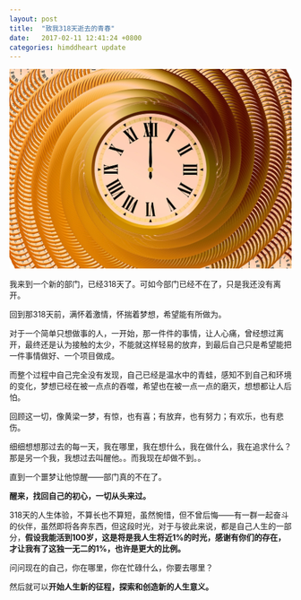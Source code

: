 ```yaml
---
layout: post
title:  "致我318天逝去的青春"
date:   2017-02-11 12:41:24 +0800
categories: himddheart update
---
```

![2017-02-11-318-days-to-my-lost-youth](../_media/2017-02-11-318-days-to-my-lost-youth.jpg)

我来到一个新的部门，已经318天了。可如今部门已经不在了，只是我还没有离开。

回到那318天前，满怀着激情，怀揣着梦想，希望能有所做为。

对于一个简单只想做事的人，一开始，那一件件的事情，让人心痛，曾经想过离开，最终还是认为接触的太少，不能就这样轻易的放弃，到最后自己只是希望能把一件事情做好、一个项目做成。

而整个过程中自己完全没有发现，自己已经是温水中的青蛙，感知不到自己和环境的变化，梦想已经在被一点点的吞噬，希望也在被一点一点的磨灭，想想都让人后怕。

回顾这一切，像黄梁一梦，有惊，也有喜；有放弃，也有努力；有欢乐，也有悲伤。

细细想想那过去的每一天，我在哪里，我在想什么，我在做什么，我在追求什么？那是另一个我，我想过去叫醒他。。而我现在却做不到。。

直到一个噩梦让他惊醒——部门真的不在了。

**醒来，找回自己的初心，一切从头来过。**

318天的人生体验，不算长也不算短，虽然惋惜，但不曾后悔——有一群一起奋斗的伙伴，虽然即将各奔东西，但这段时光，对于与彼此来说，都是自己人生的一部分，**假设我能活到100岁，这是将是我人生将近1%的时光，感谢有你们的存在，才让我有了这独一无二的1%，也许是更大的比例。** 

问问现在的自己，你在哪里，你在忙碌什么，你要去哪里？

然后就可以**开始人生新的征程，探索和创造新的人生意义。**






